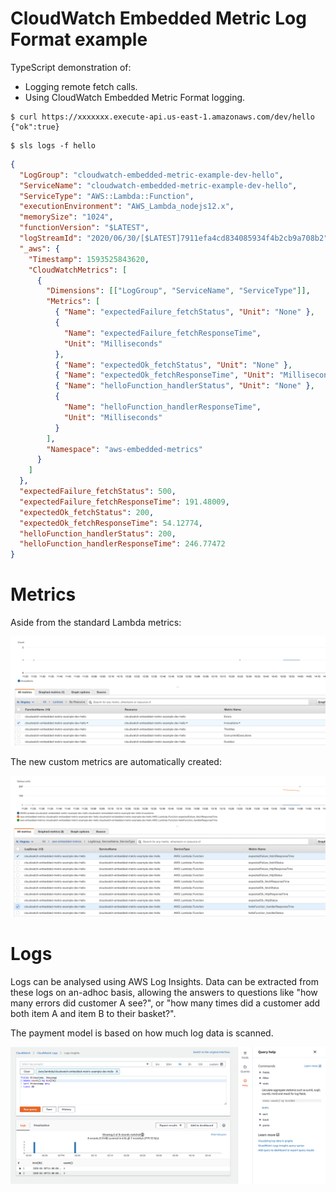 # CloudWatch Embedded Metric Log Format example

TypeScript demonstration of:

* Logging remote fetch calls.
* Using CloudWatch Embedded Metric Format logging.

```shell
$ curl https://xxxxxxx.execute-api.us-east-1.amazonaws.com/dev/hello
{"ok":true}
```

```shell
$ sls logs -f hello
```

```json
{
  "LogGroup": "cloudwatch-embedded-metric-example-dev-hello",
  "ServiceName": "cloudwatch-embedded-metric-example-dev-hello",
  "ServiceType": "AWS::Lambda::Function",
  "executionEnvironment": "AWS_Lambda_nodejs12.x",
  "memorySize": "1024",
  "functionVersion": "$LATEST",
  "logStreamId": "2020/06/30/[$LATEST]7911efa4cd834085934f4b2cb9a708b2",
  "_aws": {
    "Timestamp": 1593525843620,
    "CloudWatchMetrics": [
      {
        "Dimensions": [["LogGroup", "ServiceName", "ServiceType"]],
        "Metrics": [
          { "Name": "expectedFailure_fetchStatus", "Unit": "None" },
          {
            "Name": "expectedFailure_fetchResponseTime",
            "Unit": "Milliseconds"
          },
          { "Name": "expectedOk_fetchStatus", "Unit": "None" },
          { "Name": "expectedOk_fetchResponseTime", "Unit": "Milliseconds" },
          { "Name": "helloFunction_handlerStatus", "Unit": "None" },
          {
            "Name": "helloFunction_handlerResponseTime",
            "Unit": "Milliseconds"
          }
        ],
        "Namespace": "aws-embedded-metrics"
      }
    ]
  },
  "expectedFailure_fetchStatus": 500,
  "expectedFailure_fetchResponseTime": 191.48009,
  "expectedOk_fetchStatus": 200,
  "expectedOk_fetchResponseTime": 54.12774,
  "helloFunction_handlerStatus": 200,
  "helloFunction_handlerResponseTime": 246.77472
}
```

# Metrics

Aside from the standard Lambda metrics:

<img src="built-in-metrics.png"/>

The new custom metrics are automatically created:

<img src="custom-metrics.png"/>

# Logs

Logs can be analysed using AWS Log Insights. Data can be extracted from these logs on an-adhoc basis, allowing the answers to questions like "how many errors did customer A see?", or "how many times did a customer add both item A and item B to their basket?".

The payment model is based on how much log data is scanned.

<img src="log-insights.png"/>


